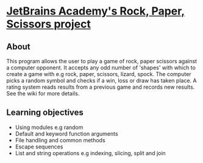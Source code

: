 # [JetBrains Academy's Rock, Paper, Scissors project](https://hyperskill.org/projects/78?goal=391)

## About
This program allows the user to play a game of rock, paper scissors against a computer opponent. It accepts any odd number of 'shapes' with which to create a game with e.g rock, paper, scissors, lizard, spock. The computer picks a random symbol and checks if a win, loss or draw has taken place. A rating system reads results from a previous game and records new results. See the wiki for more details.

## Learning objectives
* Using modules e.g random
* Default and keyword function arguments
* File handling and common methods
* Escape sequences
* List and string operations e.g indexing, slicing, split and join
